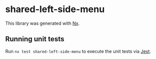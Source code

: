 # shared-left-side-menu

This library was generated with [Nx](https://nx.dev).

## Running unit tests

Run `nx test shared-left-side-menu` to execute the unit tests via [Jest](https://jestjs.io).
